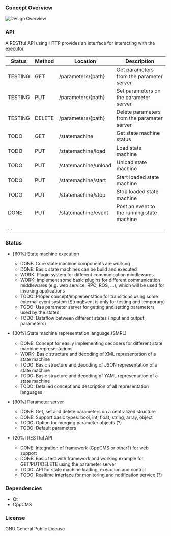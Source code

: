 ### Concept Overview
![Design Overview](https://cdn.rawgit.com/miniME89/hfsm-exec/master/doc/design.png "Design Overview")

### API
A RESTful API using HTTP provides an interface for interacting with the executor.

| Status  | Method | Location              | Description                                 |
|---------|--------|-----------------------|---------------------------------------------|
| TESTING | GET    | /parameters/{path}    | Get parameters from the parameter server    |
| TESTING | PUT    | /parameters/{path}    | Set parameters on the parameter server      |
| TESTING | DELETE | /parameters/{path}    | Delete parameters from the parameter server |
| TODO    | GET    | /statemachine         | Get state machine status                    |
| TODO    | PUT    | /statemachine/load    | Load state machine                          |
| TODO    | PUT    | /statemachine/unload  | Unload state machine                        |
| TODO    | PUT    | /statemachine/start   | Start loaded state machine                  |
| TODO    | PUT    | /statemachine/stop    | Stop loaded state machine                   |
| DONE    | PUT    | /statemachine/event   | Post an event to the running state machine  |
| ...     |        |                       |                                             |

### Status
- [60%] State machine execution
    - DONE: Core state machine components are working
    - DONE: Basic state machines can be build and executed
    - WORK: Plugin system for different communication middlewares
    - WORK: Implement some basic plugins for different communication middlewares (e.g. web service, RPC, ROS, ...), which will be used for invoking applications
    - TODO: Proper concept/implementation for transitions using some external event system (StringEvent is only for testing and temporary)
    - TODO: Use parameter server for getting and setting parameters used by the states
    - TODO: Dataflow between different states (input and output parameters)

- [30%] State machine representation language (SMRL)
    - DONE: Concept for easily implementing decoders for different state machine representations
    - WORK: Basic structure and decoding of XML representation of a state machine
    - TODO: Basic structure and decoding of JSON representation of a state machine
    - TODO: Basic structure and decoding of YAML representation of a state machine
    - TODO: Detailed concept and description of all representation languages

- [90%] Parameter server
    - DONE: Get, set and delete parameters on a centralized structure
    - DONE: Support basic types: bool, int, float, string, array, object
    - TODO: Option for merging parameter objects (?)
    - TODO: Default parameters

- [20%] RESTful API
    - DONE: Integration of framework (CppCMS or other?) for web support
    - DONE: Basic test with framework and working example for GET/PUT/DELETE using the parameter server
    - TODO: API for state machine loading, execution and control
    - TODO: Realtime interface for monitoring and notification service (?)

### Dependencies
- Qt
- CppCMS

### License
GNU General Public License
